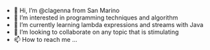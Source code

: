 - 👋 Hi, I’m @clagenna from San Marino
- 👀 I’m interested in programming techniques and algorithm
- 🌱 I’m currently learning lambda expressions and streams with Java
- 💞️ I’m looking to collaborate on any topic that is stimulating
- 📫 How to reach me ...

<!---
clagenna/clagenna is a ✨ special ✨ repository because its `README.md` (this file) appears on your GitHub profile.
You can click the Preview link to take a look at your changes.
--->
